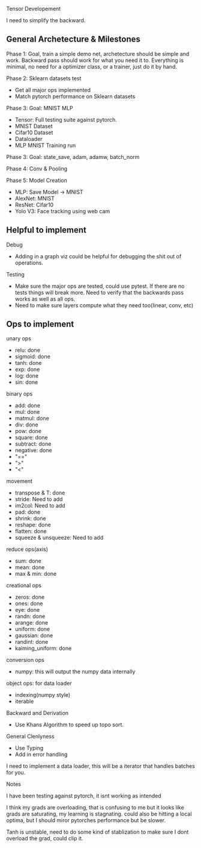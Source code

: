Tensor Developement

I need to simplify the backward.

## General Archetecture & Milestones

Phase 1: Goal, train a simple demo net, archetecture should be simple and work. Backward pass should work for what you need it to. Everything is minimal, no need for a optimizer class, or a trainer, just do it by hand.

Phase 2: Sklearn datasets test
- Get all major ops implemented
- Match pytorch performance on Sklearn datasets

Phase 3: Goal: MNIST MLP
- Tensor: Full testing suite against pytorch.
- MNIST Dataset
- Cifar10 Dataset
- Dataloader
- MLP MNIST Training run


Phase 3: Goal: state_save, adam, adamw, batch_norm

Phase 4: Conv & Pooling

Phase 5: Model Creation
- MLP: Save Model -> MNIST
- AlexNet: MNIST
- ResNet: Cifar10
- Yolo V3: Face tracking using web cam



## Helpful to implement

Debug
- Adding in a graph viz could be helpful for debugging the shit out of operations.

Testing
- Make sure the major ops are tested, could use pytest. If there are no tests things will break more. Need to verify that the backwards pass works as well as all ops.
- Need to make sure layers compute what they need too(linear, conv, etc)

## Ops to implement

unary ops
- relu: done
- sigmoid: done
- tanh: done
- exp: done
- log: done
- sin: done


binary ops
- add: done
- mul: done
- matmul: done
- div: done
- pow: done
- square: done
- subtract: done
- negative: done
- "=="
- ">"
- "<"

movement 
- transpose & T: done
- stride: Need to add
- im2col: Need to add
- pad: done
- shrink: done
- reshape: done
- flatten: done
- squeeze & unsqueeze: Need to add


reduce ops(axis)
- sum: done
- mean: done
- max & min: done

creational ops
- zeros: done
- ones: done
- eye: done
- randn: done
- arange: done
- uniform: done
- gaussian: done
- randint: done
- kaiming_uniform: done

conversion ops
- numpy: this will output the numpy data internally

object ops: for data loader
- indexing(numpy style)
- iterable

Backward and Derivation
- Use Khans Algorithm to speed up topo sort.

General Clenlyness
- Use Typing
- Add in error handling


I need to implement a data loader, this will be a iterator that handles batches for you.

Notes

I have been testing against pytorch, it isnt working as intended

I think my grads are overloading, that is confusing to me but it looks like grads are saturating, my learning is stagnating. could also be hitting a local optima, but I should miror pytorches performance but be slower.

Tanh is unstable, need to do some kind of stablization to make sure I dont overload the grad, could clip it.